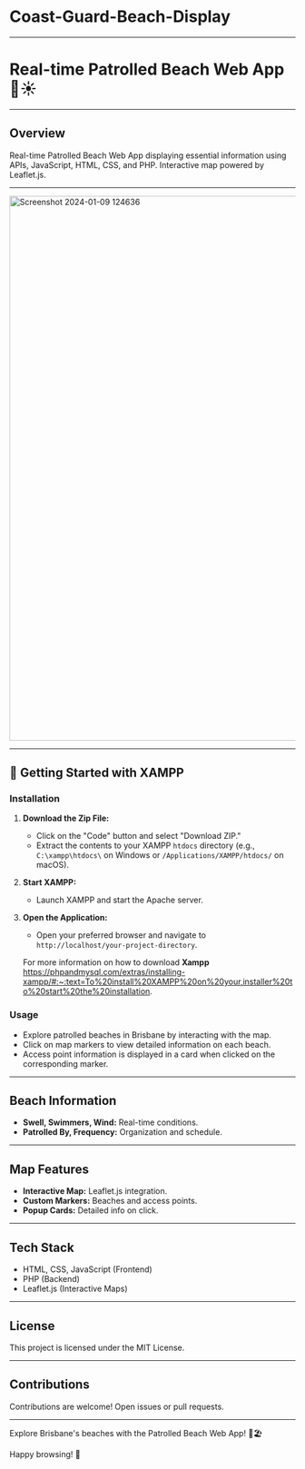 # Coast-Guard-Beach-Display
---

# Real-time Patrolled Beach Web App 🌊☀️

---

## Overview

Real-time Patrolled Beach Web App displaying essential information using APIs, JavaScript, HTML, CSS, and PHP. Interactive map powered by Leaflet.js.

---

   <img width="960" alt="Screenshot 2024-01-09 124636" src="https://github.com/elijahgummer/Coast-Guard-Beach-Display-/assets/96103526/71651bd7-59b2-465f-b467-52cd6e2eaf45">

---
## 🚀 Getting Started with XAMPP

### Installation

1. **Download the Zip File:**
   - Click on the "Code" button and select "Download ZIP."
   - Extract the contents to your XAMPP `htdocs` directory (e.g., `C:\xampp\htdocs\` on Windows or `/Applications/XAMPP/htdocs/` on macOS).

2. **Start XAMPP:**
   - Launch XAMPP and start the Apache server.

3. **Open the Application:**
   - Open your preferred browser and navigate to `http://localhost/your-project-directory`.
  
   For more information on how to download **Xampp** https://phpandmysql.com/extras/installing-xampp/#:~:text=To%20install%20XAMPP%20on%20your,installer%20to%20start%20the%20installation.

### Usage

- Explore patrolled beaches in Brisbane by interacting with the map.
- Click on map markers to view detailed information on each beach.
- Access point information is displayed in a card when clicked on the corresponding marker.

---

## Beach Information

- **Swell, Swimmers, Wind:** Real-time conditions.
- **Patrolled By, Frequency:** Organization and schedule.

---

## Map Features

- **Interactive Map:** Leaflet.js integration.
- **Custom Markers:** Beaches and access points.
- **Popup Cards:** Detailed info on click.

  

---

## Tech Stack

- HTML, CSS, JavaScript (Frontend)
- PHP (Backend)
- Leaflet.js (Interactive Maps)

---

## License

This project is licensed under the MIT License.

---

## Contributions

Contributions are welcome! Open issues or pull requests.

---

Explore Brisbane's beaches with the Patrolled Beach Web App! 🚀🏖️

Happy browsing! 🌟

